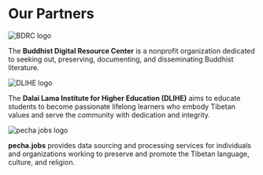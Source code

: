
# Our Partners

![BDRC logo](https://user-images.githubusercontent.com/51434640/194739598-8a630a40-b83e-46cd-9f52-3f746db9864f.png)

The **Buddhist Digital Resource Center** is a nonprofit organization dedicated to seeking out, preserving, documenting, and disseminating Buddhist literature.


![DLIHE logo](https://user-images.githubusercontent.com/51434640/212271033-53d676b2-7869-4475-a8ac-6d364a513a59.png)

The **Dalai Lama Institute for Higher Education (DLIHE)** aims to educate students to become passionate lifelong learners who embody Tibetan values and serve the community with dedication and integrity.



![pecha jobs logo](https://user-images.githubusercontent.com/51434640/194739884-2fc3d7f2-0b2b-4a3f-9091-7eefb62c3cc3.png)

**pecha.jobs** provides data sourcing and processing services for individuals and organizations working to preserve and promote the Tibetan language, culture, and religion.
